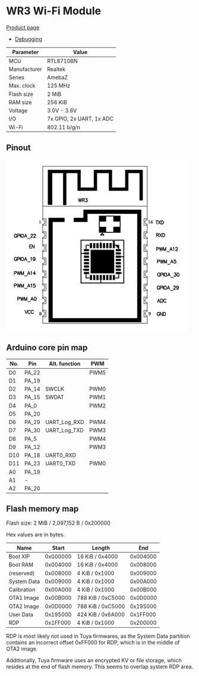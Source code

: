 # WR3 Wi-Fi Module

[Product page](https://developer.tuya.com/en/docs/iot/wifiwr1module?id=K9605tc0k90t3)

- [Debugging](../../docs/platform/realtek/Debugging.md)

Parameter    | Value
-------------|-------------------------
MCU          | RTL8710BN
Manufacturer | Realtek
Series       | AmebaZ
Max. clock   | 125 MHz
Flash size   | 2 MiB
RAM size     | 256 KiB
Voltage      | 3.0V - 3.6V
I/O          | 7x GPIO, 2x UART, 1x ADC
Wi-Fi        | 802.11 b/g/n

## Pinout

![image](pinout.png)

## Arduino core pin map

No. | Pin   | Alt. function | PWM
----|-------|---------------|-----
D0  | PA_22 |               | PWM5
D1  | PA_19 |               |
D2  | PA_14 | SWCLK         | PWM0
D3  | PA_15 | SWDAT         | PWM1
D4  | PA_0  |               | PWM2
D5  | PA_20 |               |
D6  | PA_29 | UART_Log_RXD  | PWM4
D7  | PA_30 | UART_Log_TXD  | PWM3
D8  | PA_5  |               | PWM4
D9  | PA_12 |               | PWM3
D10 | PA_18 | UART0_RXD     |
D11 | PA_23 | UART0_TXD     | PWM0
A0  | PA_19 |               |
A1  | -     |               |
A2  | PA_20 |               |

## Flash memory map

Flash size: 2 MiB / 2,097,152 B / 0x200000

Hex values are in bytes.

Name        | Start    | Length            | End
------------|----------|-------------------|---------
Boot XIP    | 0x000000 | 16 KiB / 0x4000   | 0x004000
Boot RAM    | 0x004000 | 16 KiB / 0x4000   | 0x008000
(reserved)  | 0x008000 | 4 KiB / 0x1000    | 0x009000
System Data | 0x009000 | 4 KiB / 0x1000    | 0x00A000
Calibration | 0x00A000 | 4 KiB / 0x1000    | 0x00B000
OTA1 Image  | 0x00B000 | 788 KiB / 0xC5000 | 0x0D0000
OTA2 Image  | 0x0D0000 | 788 KiB / 0xC5000 | 0x195000
User Data   | 0x195000 | 424 KiB / 0x6A000 | 0x1FF000
RDP         | 0x1FF000 | 4 KiB / 0x1000    | 0x200000

RDP is most likely not used in Tuya firmwares, as the System Data partition contains
an incorrect offset 0xFF000 for RDP, which is in the middle of OTA2 image.

Additionally, Tuya firmware uses an encrypted KV or file storage, which resides at the end of flash memory. This seems to overlap system RDP area.
